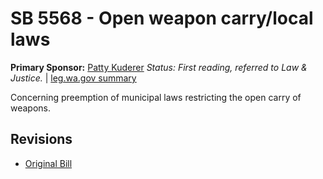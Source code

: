 # SB 5568 - Open weapon carry/local laws
**Primary Sponsor:** [Patty Kuderer](/person/leg/patty.kuderer.md)
*Status: First reading, referred to Law & Justice.* | [leg.wa.gov summary](https://app.leg.wa.gov/billsummary?BillNumber=5568&Year=2021)

Concerning preemption of municipal laws restricting the open carry of weapons.

## Revisions
* [Original Bill](1/)